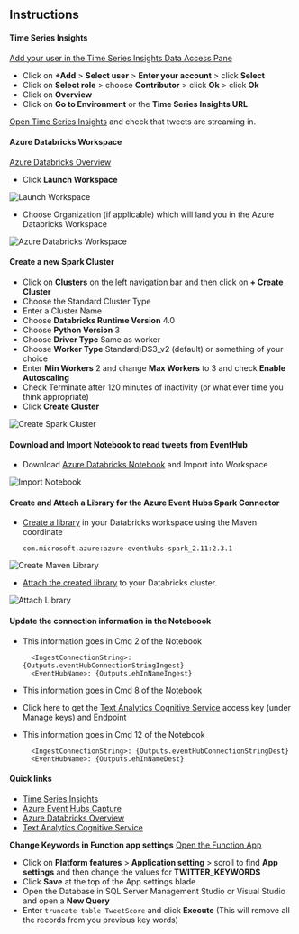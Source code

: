 ## Instructions

#### Time Series Insights
[Add your user in the Time Series Insights Data Access Pane]({Outputs.dataAccessPaneUrl})

 * Click on **+Add** > **Select user** > **Enter your account** > click **Select**
 * Click on **Select role** > choose **Contributor** > click **Ok** > click **Ok**
 * Click on **Overview**
 * Click on **Go to Environment** or the **Time Series Insights URL**
 
 [Open Time Series Insights](https://insights.timeseries.azure.com/) and check that tweets are streaming in. 

#### Azure Databricks Workspace
[Azure Databricks Overview]({Outputs.databricksOverviewUrl})

* Click **Launch Workspace**

![Launch Workspace](https://raw.githubusercontent.com/Azure/data-ai-iot/master/databricks/assets/LaunchWorkspace.JPG)

* Choose Organization (if applicable) which will land you in the Azure Databricks Workspace

![Azure Databricks Workspace](https://raw.githubusercontent.com/Azure/data-ai-iot/master/databricks/assets/databricksWorkspace.JPG)


#### Create a new Spark Cluster

* Click on **Clusters** on the left navigation bar and then click on **+ Create Cluster**
* Choose the Standard Cluster Type
* Enter a Cluster Name
* Choose **Databricks Runtime Version** 4.0
* Choose **Python Version** 3
* Choose **Driver Type** Same as worker
* Choose **Worker Type** Standard)DS3_v2 (default) or something of your choice
* Enter **Min Workers** 2 and change **Max Workers** to 3 and check **Enable Autoscaling**
* Check Terminate after 120 minutes of inactivity (or what ever time you think appropriate)
* Click **Create Cluster**

![Create Spark Cluster](https://raw.githubusercontent.com/Azure/data-ai-iot/master/databricks/assets/newCluster.JPG)

#### Download and Import Notebook to read tweets from EventHub

* Download [Azure Databricks Notebook]({PatternAssetBaseUrl}/notebooks/ReadTweetsFromEventHub.dbc) and Import into Workspace

![Import Notebook](https://raw.githubusercontent.com/Azure/data-ai-iot/master/databricks/assets/ImportNotebook.JPG)


#### Create and Attach a Library for the Azure Event Hubs Spark Connector

* [Create a library](https://docs.azuredatabricks.net/user-guide/libraries.html#maven-libraries) in your Databricks workspace using the Maven coordinate

    ```com.microsoft.azure:azure-eventhubs-spark_2.11:2.3.1```

![Create Maven Library](https://raw.githubusercontent.com/Azure/data-ai-iot/master/databricks/assets/createMavenLibrary.JPG)

* [Attach the created library](https://docs.azuredatabricks.net/user-guide/libraries.html#attach-libraries) to your Databricks cluster.
 
![Attach Library](https://raw.githubusercontent.com/Azure/data-ai-iot/master/databricks/assets/attachLibrary.JPG)

#### Update the connection information in the Noteboook

* This information goes in Cmd 2 of the Notebook

		<IngestConnectionString>: {Outputs.eventHubConnectionStringIngest}
		<EventHubName>: {Outputs.ehInNameIngest} 

* This information goes in Cmd 8 of the Notebook
* Click here to get the [Text Analytics Cognitive Service]({Outputs.textAnalyticsOverviewUrl}) access key (under Manage keys) and Endpoint

* This information goes in Cmd 12 of the Notebook

		<IngestConnectionString>: {Outputs.eventHubConnectionStringDest}
		<EventHubName>: {Outputs.ehInNameDest}

#### Quick links
* [Time Series Insights](https://insights.timeseries.azure.com/)
* [Azure Event Hubs Capture]({Outputs.ehCapture})
* [Azure Databricks Overview]({Outputs.databricksOverviewUrl})
* [Text Analytics Cognitive Service]({Outputs.textAnalyticsOverviewUrl})

**Change Keywords in Function app settings**
[Open the Function App](https://ms.portal.azure.com/?flight=1#blade/WebsitesExtension/FunctionsIFrameBlade/id/%2Fsubscriptions%2F{SubscriptionId}%2FresourceGroups%2F{ProjectName}%2Fproviders%2FMicrosoft.Web%2Fsites%2F{Outputs.functionAppName})

 * Click on **Platform features** > **Application setting** > scroll to find **App settings** and then change the values for **TWITTER_KEYWORDS**
 * Click **Save** at the top of the App settings blade
 * Open the Database in SQL Server Management Studio or Visual Studio and open a **New Query**
 * Enter ```truncate table TweetScore``` and click **Execute** (This will remove all the records from you previous key words)